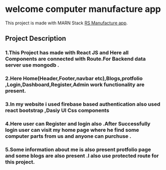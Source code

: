 # welcome computer manufacture app 

This project is made with MARN Stack  [RS Manufacture app](https://manufacture-computer.web.app).

## Project Description

### 1.This Project has made with React JS and Here all Components are connected with Route.For Backend data server use mongodb .

### 2.Here Home(Header,Footer,navbar etc),Blogs,protfolio ,Login,Dashboard,Register,Admin work  functionality are present. 
### 3.In my website i used firebase based authentication also used react bootstrap ,Dasiy UI Css components
### 4.Here user can Register and login also .After Successfully login user can visit my home page where he find some computer parts  from us and anyone can purchuse .
### 5.Some information about me is also present protfolio page and some blogs are also present .I also use protected route for this project.




